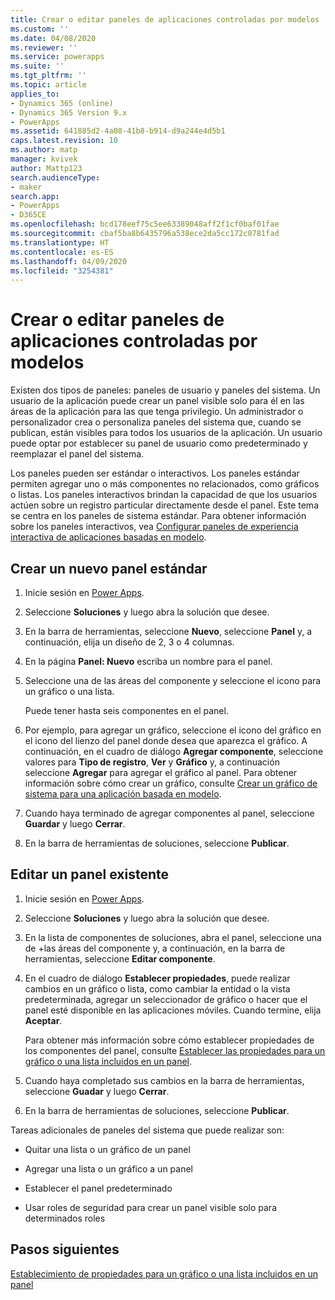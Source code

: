 ```yaml
---
title: Crear o editar paneles de aplicaciones controladas por modelos | MicrosoftDocs
ms.custom: ''
ms.date: 04/08/2020
ms.reviewer: ''
ms.service: powerapps
ms.suite: ''
ms.tgt_pltfrm: ''
ms.topic: article
applies_to:
- Dynamics 365 (online)
- Dynamics 365 Version 9.x
- PowerApps
ms.assetid: 641885d2-4a08-41b8-b914-d9a244e4d5b1
caps.latest.revision: 10
ms.author: matp
manager: kvivek
author: Mattp123
search.audienceType:
- maker
search.app:
- PowerApps
- D365CE
ms.openlocfilehash: bcd178eef75c5ee63389048aff2f1cf0baf01fae
ms.sourcegitcommit: cbaf5ba8b6435796a538ece2da5cc172c0781fad
ms.translationtype: HT
ms.contentlocale: es-ES
ms.lasthandoff: 04/09/2020
ms.locfileid: "3254381"
---
```

# <a name="create-or-edit-model-driven-app-dashboards"></a>Crear o editar paneles de aplicaciones controladas por modelos

Existen dos tipos de paneles: paneles de usuario y paneles del sistema. Un usuario de la aplicación puede crear un panel visible solo para él en las áreas de la aplicación para las que tenga privilegio. Un administrador o personalizador crea o personaliza paneles del sistema que, cuando se publican, están visibles para todos los usuarios de la aplicación. Un usuario puede optar por establecer su panel de usuario como predeterminado y reemplazar el panel del sistema.   

Los paneles pueden ser estándar o interactivos. Los paneles estándar permiten agregar uno o más componentes no relacionados, como gráficos o listas. Los paneles interactivos brindan la capacidad de que los usuarios actúen sobre un registro particular directamente desde el panel. Este tema se centra en los paneles de sistema estándar. Para obtener información sobre los paneles interactivos, vea [Configurar paneles de experiencia interactiva de aplicaciones basadas en modelo](configure-interactive-experience-dashboards.md).
  
<a name="BKMK_createdashboard"></a>   
## <a name="create-a-new-standard-dashboard"></a>Crear un nuevo panel estándar  
  
1.  Inicie sesión en [Power Apps](https://make.powerapps.com/?utm_source=padocs&utm_medium=linkinadoc&utm_campaign=referralsfromdoc).
  
2. Seleccione **Soluciones** y luego abra la solución que desee.

3. En la barra de herramientas, seleccione **Nuevo**, seleccione **Panel** y, a continuación, elija un diseño de 2, 3 o 4 columnas.  
  
4.  En la página **Panel: Nuevo** escriba un nombre para el panel.  
  
5.  Seleccione una de las áreas del componente y seleccione el icono para un gráfico o una lista.  
  
     Puede tener hasta seis componentes en el panel.  
  
6.  Por ejemplo, para agregar un gráfico, seleccione el icono del gráfico en el icono del lienzo del panel donde desea que aparezca el gráfico. A continuación, en el cuadro de diálogo **Agregar componente**, seleccione valores para **Tipo de registro**, **Ver** y **Gráfico** y, a continuación seleccione **Agregar** para agregar el gráfico al panel. Para obtener información sobre cómo crear un gráfico, consulte [Crear un gráfico de sistema para una aplicación basada en modelo](create-edit-system-chart.md).
  
7.  Cuando haya terminado de agregar componentes al panel, seleccione **Guardar** y luego **Cerrar**.  

8. En la barra de herramientas de soluciones, seleccione **Publicar**. 
  
<a name="BKMK_editdashboard"></a>   
## <a name="edit-an-existing-dashboard"></a>Editar un panel existente  
  
1. Inicie sesión en [Power Apps](https://make.powerapps.com/?utm_source=padocs&utm_medium=linkinadoc&utm_campaign=referralsfromdoc).

2. Seleccione **Soluciones** y luego abra la solución que desee.  

3. En la lista de componentes de soluciones, abra el panel, seleccione una de +las áreas del componente y, a continuación, en la barra de herramientas, seleccione **Editar componente**.  
  
4.  En el cuadro de diálogo **Establecer propiedades**, puede realizar cambios en un gráfico o lista, como cambiar la entidad o la vista predeterminada, agregar un seleccionador de gráfico o hacer que el panel esté disponible en las aplicaciones móviles. Cuando termine, elija **Aceptar**.  
  
     Para obtener más información sobre cómo establecer propiedades de los componentes del panel, consulte [Establecer las propiedades para un gráfico o una lista incluidos en un panel](set-properties-chart-list-included-dashboard.md).  
  
5.  Cuando haya completado sus cambios en la barra de herramientas, seleccione **Guadar** y luego **Cerrar**. 

6. En la barra de herramientas de soluciones, seleccione **Publicar**.  
  
Tareas adicionales de paneles del sistema que puede realizar son:  
  
-   Quitar una lista o un gráfico de un panel  

-   Agregar una lista o un gráfico a un panel  

-   Establecer el panel predeterminado  

-   Usar roles de seguridad para crear un panel visible solo para determinados roles    

## <a name="next-steps"></a>Pasos siguientes  
[Establecimiento de propiedades para un gráfico o una lista incluidos en un panel](set-properties-chart-list-included-dashboard.md)
